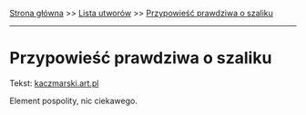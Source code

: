 [Strona główna](../index.md) >> [Lista utworów](../list.md) >> [Przypowieść prawdziwa o szaliku](494.md)

---

# Przypowieść prawdziwa o szaliku

Tekst: [kaczmarski.art.pl](https://www.kaczmarski.art.pl/tworczosc/wiersze/przypowiesc-prawdziwa-o-szaliku/)

Element pospolity, nic ciekawego.